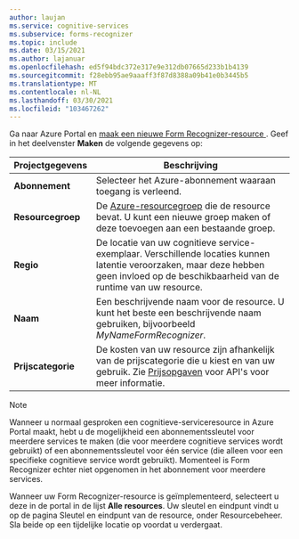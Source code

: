```yaml
---
author: laujan
ms.service: cognitive-services
ms.subservice: forms-recognizer
ms.topic: include
ms.date: 03/15/2021
ms.author: lajanuar
ms.openlocfilehash: ed5f94bdc372e317e9e312db07665d233b1b4139
ms.sourcegitcommit: f28ebb95ae9aaaff3f87d8388a09b41e0b3445b5
ms.translationtype: MT
ms.contentlocale: nl-NL
ms.lasthandoff: 03/30/2021
ms.locfileid: "103467262"
---
```

Ga naar Azure Portal en <a href="https://ms.portal.azure.com/#create/Microsoft.CognitiveServicesFormRecognizer" title="Een nieuwe Form Recognizer-resource maken" target="_blank">maak een nieuwe Form Recognizer-resource </a>. Geef in het deelvenster **Maken** de volgende gegevens op:

| Projectgegevens   | Beschrijving   |
|--|--|
| **Abonnement** | Selecteer het Azure-abonnement waaraan toegang is verleend. |
| **Resourcegroep** | De [Azure-resourcegroep](/azure/cloud-adoption-framework/govern/resource-consistency/resource-access-management#what-is-an-azure-resource-group) die de resource bevat. U kunt een nieuwe groep maken of deze toevoegen aan een bestaande groep. |
| **Regio** | De locatie van uw cognitieve service-exemplaar. Verschillende locaties kunnen latentie veroorzaken, maar deze hebben geen invloed op de beschikbaarheid van de runtime van uw resource. |
| **Naam** | Een beschrijvende naam voor de resource. U kunt het beste een beschrijvende naam gebruiken, bijvoorbeeld *MyNameFormRecognizer*. |
| **Prijscategorie** | De kosten van uw resource zijn afhankelijk van de prijscategorie die u kiest en van uw gebruik. Zie [Prijsopgaven](https://azure.microsoft.com/pricing/details/cognitive-services/) voor API's voor meer informatie.

> [!NOTE]
> Wanneer u normaal gesproken een cognitieve-serviceresource in Azure Portal maakt, hebt u de mogelijkheid een abonnementssleutel voor meerdere services te maken (die voor meerdere cognitieve services wordt gebruikt) of een abonnementssleutel voor één service (die alleen voor een specifieke cognitieve service wordt gebruikt). Momenteel is Form Recognizer echter niet opgenomen in het abonnement voor meerdere services.

Wanneer uw Form Recognizer-resource is geïmplementeerd, selecteert u deze in de portal in de lijst **Alle resources**. Uw sleutel en eindpunt vindt u op de pagina Sleutel en eindpunt van de resource, onder Resourcebeheer. Sla beide op een tijdelijke locatie op voordat u verdergaat.
